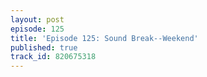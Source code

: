 ```yaml
---
layout: post
episode: 125
title: 'Episode 125: Sound Break--Weekend'
published: true
track_id: 820675318
---
```

<div class='list post-player' track='{{page.track_id}}'></div>
